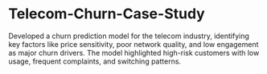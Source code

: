 # Telecom-Churn-Case-Study
Developed a churn prediction model for the telecom industry, identifying key factors like price sensitivity, poor network quality, and low
engagement as major churn drivers. The model highlighted high-risk customers with low usage, frequent complaints, and switching
patterns.

